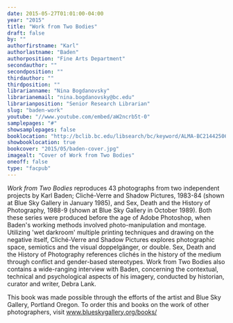 ```yaml
---
date: 2015-05-27T01:01:00-04:00
year: "2015"
title: "Work from Two Bodies"
draft: false
by: ""
authorfirstname: "Karl"
authorlastname: "Baden"
authorposition: "Fine Arts Department"
secondauthor: ""
secondposition: ""
thirdauthor: ""
thirdposition: ""
librarianname: "Nina Bogdanovsky"
librarianemail: "nina.bogdanovsky@bc.edu"
librarianposition: "Senior Research Librarian"
slug: "baden-work"
youtube: "//www.youtube.com/embed/aW2ncrb5t-0"
samplepages: "#"
showsamplepages: false
booklocation: "http://bclib.bc.edu/libsearch/bc/keyword/ALMA-BC21442506790001021"
showbooklocation: true
bookcover: "2015/05/baden-cover.jpg"
imagealt: "Cover of Work from Two Bodies"
oneoff: false
type: "facpub"
---
```


<em>Work from Two Bodies</em> reproduces 43 photographs from two independent projects by Karl Baden; Cliché-Verre and Shadow Pictures, 1983-84 (shown at Blue Sky Gallery in January 1985), and Sex, Death and the History of Photography, 1988-9 (shown at Blue Sky Gallery in October 1989). Both these series were produced before the age of Adobe Photoshop, when Baden's working methods involved photo-manipulation and montage. Utilizing 'wet darkroom' multiple printing techniques and drawing on the negative itself, Cliché-Verre and Shadow Pictures explores photographic space, semiotics and the visual doppelgänger, or double. Sex, Death and the History of Photography references clichés in the history of the medium through conflict and gender-based stereotypes. Work from Two Bodies also contains a wide-ranging interview with Baden, concerning the contextual, technical and psychological aspects of his imagery, conducted by historian, curator and writer, Debra Lank.

This book was made possible through the efforts of the artist and Blue Sky Gallery, Portland Oregon. To order this and books on the work of other photographers, visit <a href="http://www.blueskygallery.org/books/">www.blueskygallery.org/books/</a>
